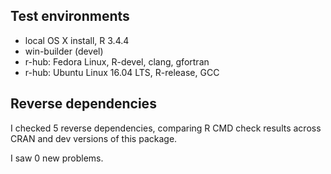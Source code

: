 

## Test environments

* local OS X install, R 3.4.4
* win-builder (devel)
* r-hub: Fedora Linux, R-devel, clang, gfortran
* r-hub: Ubuntu Linux 16.04 LTS, R-release, GCC

## Reverse dependencies

I checked 5 reverse dependencies, comparing R CMD check results across CRAN and dev versions of this package.

I saw 0 new problems.
